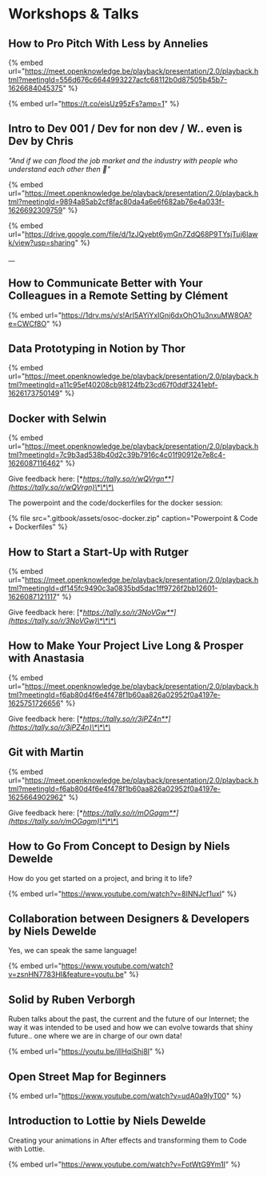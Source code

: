 # Workshops & Talks

## How to Pro Pitch With Less by Annelies

{% embed url="https://meet.openknowledge.be/playback/presentation/2.0/playback.html?meetingId=556d676c6644993227acfc68112b0d87505b45b7-1626684045375" %}

{% embed url="https://t.co/eisUz95zFs?amp=1" %}

## Intro to Dev 001 / Dev for non dev / W.. even is Dev by Chris

_"And if we can flood the job market and the industry with people who understand each other then 💯"_

{% embed url="https://meet.openknowledge.be/playback/presentation/2.0/playback.html?meetingId=9894a85ab2cf8fac80da4a6e6f682ab76e4a033f-1626692309759" %}

{% embed url="https://drive.google.com/file/d/1zJQyebt6ymGn7ZdQ68P9TYsjTuj6Iawk/view?usp=sharing" %}

\_\_

## How to Communicate Better with Your Colleagues in a Remote Setting by Clément

{% embed url="https://1drv.ms/v/s!ArI5AYiYxIGnj6dxOhO1u3nxuMW8OA?e=CWCf8O" %}

## Data Prototyping in Notion by Thor

{% embed url="https://meet.openknowledge.be/playback/presentation/2.0/playback.html?meetingId=a11c95ef40208cb98124fb23cd67f0ddf3241ebf-1626173750149" %}

## Docker with Selwin

{% embed url="https://meet.openknowledge.be/playback/presentation/2.0/playback.html?meetingId=7c9b3ad538b40d2c39b7916c4c01f90912e7e8c4-1626087116462" %}

Give feedback here: [**https://tally.so/r/wQVrgn**](https://tally.so/r/wQVrgn)\*\*\*\*

The powerpoint and the code/dockerfiles for the docker session:

{% file src=".gitbook/assets/osoc-docker.zip" caption="Powerpoint & Code + Dockerfiles" %}

## How to Start a Start-Up with Rutger

{% embed url="https://meet.openknowledge.be/playback/presentation/2.0/playback.html?meetingId=df145fc9490c3a0835bd5dac1ff9726f2bb12601-1626087121117" %}

Give feedback here: [**https://tally.so/r/3NoVGw**](https://tally.so/r/3NoVGw)\*\*\*\*

## How to Make Your Project Live Long & Prosper with Anastasia

{% embed url="https://meet.openknowledge.be/playback/presentation/2.0/playback.html?meetingId=f6ab80d4f6e4f478f1b60aa826a02952f0a4197e-1625751726656" %}

Give feedback here: [**https://tally.so/r/3jPZ4n**](https://tally.so/r/3jPZ4n)\*\*\*\*

## Git with Martin

{% embed url="https://meet.openknowledge.be/playback/presentation/2.0/playback.html?meetingId=f6ab80d4f6e4f478f1b60aa826a02952f0a4197e-1625664902962" %}

Give feedback here: [**https://tally.so/r/mOGagm**](https://tally.so/r/mOGagm)\*\*\*\*

## How to Go From Concept to Design by Niels Dewelde

How do you get started on a project, and bring it to life?

{% embed url="https://www.youtube.com/watch?v=8INNJcf1uxI" %}

## Collaboration between Designers & Developers by Niels Dewelde

Yes, we can speak the same language!

{% embed url="https://www.youtube.com/watch?v=zsnHN7783HI&feature=youtu.be" %}

## Solid by Ruben Verborgh

Ruben talks about the past, the current and the future of our Internet; the way it was intended to be used and how we can evolve towards that shiny future.. one where we are in charge of our own data!

{% embed url="https://youtu.be/jllHqiShj8I" %}

## Open Street Map for Beginners

{% embed url="https://www.youtube.com/watch?v=udA0a9IyT00" %}

## Introduction to Lottie by Niels Dewelde

Creating your animations in After effects and transforming them to Code with Lottie.

{% embed url="https://www.youtube.com/watch?v=FotWtG9Ym1I" %}



